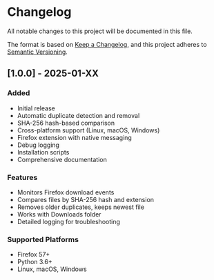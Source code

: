 # Changelog

All notable changes to this project will be documented in this file.

The format is based on [Keep a Changelog](https://keepachangelog.com/en/1.0.0/),
and this project adheres to [Semantic Versioning](https://semver.org/spec/v2.0.0.html).

## [1.0.0] - 2025-01-XX

### Added
- Initial release
- Automatic duplicate detection and removal
- SHA-256 hash-based comparison
- Cross-platform support (Linux, macOS, Windows)
- Firefox extension with native messaging
- Debug logging
- Installation scripts
- Comprehensive documentation

### Features
- Monitors Firefox download events
- Compares files by SHA-256 hash and extension
- Removes older duplicates, keeps newest file
- Works with Downloads folder
- Detailed logging for troubleshooting

### Supported Platforms
- Firefox 57+
- Python 3.6+
- Linux, macOS, Windows